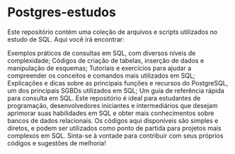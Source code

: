# Postgres-estudos

Este repositório contém uma coleção de arquivos e scripts utilizados no estudo de SQL. Aqui você irá encontrar:

Exemplos práticos de consultas em SQL, com diversos níveis de complexidade;
Códigos de criação de tabelas, inserção de dados e manipulação de esquemas;
Tutoriais e exercícios para ajudar a compreender os conceitos e comandos mais utilizados em SQL;
Explicações e dicas sobre as principais funções e recursos do PostgreSQL, um dos principais SGBDs utilizados em SQL;
Um guia de referência rápida para consulta em SQL.
Este repositório é ideal para estudantes de programação, desenvolvedores iniciantes e intermediários que desejam aprimorar suas habilidades em SQL e obter mais conhecimentos sobre bancos de dados relacionais. Os códigos aqui disponíveis são simples e diretos, e podem ser utilizados como ponto de partida para projetos mais complexos em SQL. Sinta-se à vontade para contribuir com seus próprios códigos e sugestões de melhoria!
